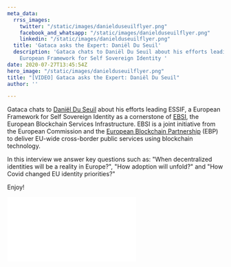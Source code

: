 ```yaml
---
meta_data:
  rrss_images:
    twitter: "/static/images/danielduseuilflyer.png"
    facebook_and_whatsapp: "/static/images/danielduseuilflyer.png"
    linkedin: "/static/images/danielduseuilflyer.png"
  title: 'Gataca asks the Expert: Daniël Du Seuil'
  description: 'Gataca chats to Daniël Du Seuil about his efforts leading ESSIF, a
    European Framework for Self Sovereign Identity '
date: 2020-07-27T13:45:54Z
hero_image: "/static/images/danielduseuilflyer.png"
title: "[VIDEO] Gataca asks the Expert: Daniël Du Seuil"
author: ''

---
```

Gataca chats to [Daniël Du Seuil](https://www.linkedin.com/in/danielduseuil/ "Daniël Du Seuil") about his efforts leading ESSIF, a European Framework for Self Sovereign Identity as a cornerstone of [EBSI](https://ec.europa.eu/cefdigital/wiki/display/CEFDIGITAL/ebsi "EBSI"), the European Blockchain Services Infrastructure. EBSI is a joint initiative from the European Commission and the [European Blockchain Partnership](https://ec.europa.eu/digital-single-market/en/news/european-countries-join-blockchain-partnership) (EBP) to deliver EU-wide cross-border public services using blockchain technology.

In this interview we answer key questions such as: "When decentralized identities will be a reality in Europe?", "How adoption will unfold?" and "How Covid changed EU identity priorities?"

Enjoy!

<div class='embed-container'><iframe src='[https://player.vimeo.com/video/438295156?texttrack=en](https://player.vimeo.com/video/438295156?texttrack=en)' frameborder='0' webkitAllowFullScreen mozallowfullscreen allowFullScreen></iframe></div>